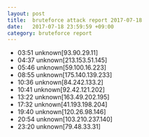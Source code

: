 ```yaml
---
layout: post
title:  bruteforce attack report 2017-07-18
date:   2017-07-18 23:59:59 +09:00
category: bruteforce report
---
```


* 03:51 unknown[93.90.29.11]
* 04:37 unknown[213.153.51.145]
* 05:46 unknown[59.100.16.223]
* 08:55 unknown[175.140.139.233]
* 10:36 unknown[84.242.133.2]
* 10:41 unknown[92.42.121.202]
* 13:22 unknown[163.49.202.195]
* 17:32 unknown[41.193.198.204]
* 19:40 unknown[120.26.98.146]
* 20:54 unknown[103.210.237.140]
* 23:20 unknown[79.48.33.31]
